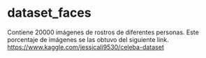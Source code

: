 # dataset_faces
Contiene 20000 imágenes de rostros de diferentes personas.
Este porcentaje de imágenes se las obtuvo del siguiente link. https://www.kaggle.com/jessicali9530/celeba-dataset

